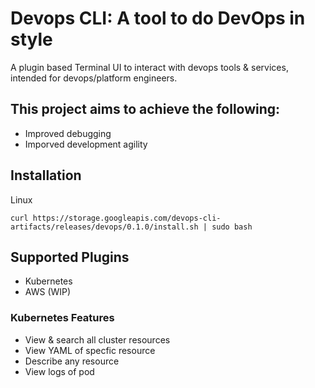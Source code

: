 # Devops CLI: A tool to do DevOps in style

A plugin based Terminal UI to interact with devops tools & services, intended for devops/platform engineers.

## This project aims to achieve the following:
- Improved debugging
- Imporved development agility

## Installation
Linux

`curl https://storage.googleapis.com/devops-cli-artifacts/releases/devops/0.1.0/install.sh | sudo bash`

## Supported Plugins
- Kubernetes
- AWS (WIP)

### Kubernetes Features
- View & search all cluster resources
- View YAML of specfic resource
- Describe any resource
- View logs of pod